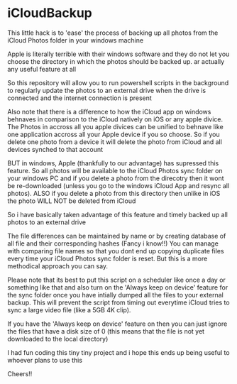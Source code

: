 # iCloudBackup

This little hack is to 'ease' the process of backing up all photos from the iCloud Photos folder in your windows machine

Apple is literally terrible with their windows software and they do not let you choose the directory in which the photos should be backed up. ar actually any useful feature at all

So this repository will allow you to run powershell scripts in the background to regularly update the photos to an external drive when the drive is connected and the internet connection is present

Also note that there is a difference to how the iCloud app on windows behnaves in comparison to the iCloud natively on iOS or any apple divice. The Photos in accross all you apple divices can be unified to behnave like one application accross all your Apple device if you so choose. So if you delete one photo from a device it will delete the photo from iCloud and all devices synched to that account

BUT in windows, Apple (thankfully to our advantage) has supressed this feature. So all photos will be available to the iCloud Photos sync folder on your windows PC and if you delete a photo from the direcotry then it wont be re-downloaded (unless you go to the windows iCloud App and resync all photos). ALSO if you delete a photo from this directory then unlike in iOS the photo WILL NOT be deleted from iCloud

So i have basically taken advantage of this feature and timely backed up all photos to an external drive

The file differences can be maintained by name or by creating database of all file and their corresponding hashes (Fancy i know!!)
You can manage with comparing file names so that you dont end up copying duplicate files every time your iCloud Photos sync folder is reset. But this is a more methodical approach you can say.

Please note that its best to put this script on a scheduler like once a day or something like that and also turn on the 'Always keep on device' feature for the sync folder once you have intially dumped all the files to your external backup.
This will prevent the script from timing out everytime iCloud tries to sync a large video file (like a 5GB 4K clip).

If you have the 'Always keep on device' feature on then you can just ignore the files that have a disk size of 0 (this means that the file is not yet downloaded to the local directory)

I had fun coding this tiny tiny project and i hope this ends up being useful to whoever plans to use this

Cheers!!
